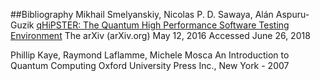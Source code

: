 ##Bibliography
Mikhail Smelyanskiy, Nicolas P. D. Sawaya, Alán Aspuru-Guzik 
[qHiPSTER: The Quantum High Performance Software Testing Environment](https://arxiv.org/abs/1601.07195)
The arXiv (arXiv.org) May 12, 2016
Accessed June 26, 2018

Phillip Kaye, Raymond Laflamme, Michele Mosca
An Introduction to Quantum Computing
Oxford University Press Inc., New York - 2007